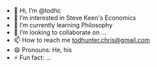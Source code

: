- 👋 Hi, I’m @todhc
- 👀 I’m interested in Steve Keen's Economics
- 🌱 I’m currently learning Philosophy
- 💞️ I’m looking to collaborate on ...
- 📫 How to reach me todhunter.chris@gmail.com
- 😄 Pronouns: He, his
- ⚡ Fun fact: ...

<!---
todhc/todhc is a ✨ special ✨ repository because its `README.md` (this file) appears on your GitHub profile.
You can click the Preview link to take a look at your changes.
--->
